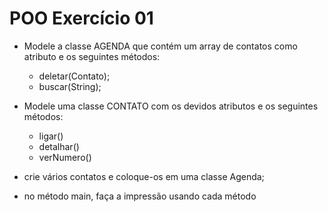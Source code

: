 # POO Exercício 01

- Modele a classe AGENDA que contém um array de contatos como atributo e os seguintes métodos:
    - deletar(Contato);
    - buscar(String);
- Modele uma classe CONTATO com os devidos atributos e os seguintes métodos:
    - ligar()
    - detalhar()
    - verNumero()
- crie vários contatos e coloque-os em uma classe Agenda;

- no método main, faça a impressão usando cada método
